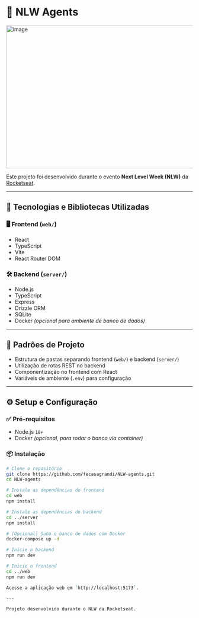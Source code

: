 # 🚀 NLW Agents
<img width="686" height="386" alt="image" src="https://github.com/user-attachments/assets/1381d806-d121-408d-80d8-7fa84e708dd7" />

Este projeto foi desenvolvido durante o evento **Next Level Week (NLW)** da [Rocketseat](https://rocketseat.com.br/).

---

## 🧰 Tecnologias e Bibliotecas Utilizadas

### 🖥️ Frontend (`web/`)
- React
- TypeScript
- Vite
- React Router DOM

### 🛠️ Backend (`server/`)
- Node.js
- TypeScript
- Express
- Drizzle ORM
- SQLite
- Docker *(opcional para ambiente de banco de dados)*

---

## 🧱 Padrões de Projeto

- Estrutura de pastas separando frontend (`web/`) e backend (`server/`)
- Utilização de rotas REST no backend
- Componentização no frontend com React
- Variáveis de ambiente (`.env`) para configuração

---

## ⚙️ Setup e Configuração

### ✅ Pré-requisitos
- Node.js `18+`
- Docker *(opcional, para rodar o banco via container)*

### 📦 Instalação

```bash
# Clone o repositório
git clone https://github.com/fecasagrandi/NLW-agents.git
cd NLW-agents

# Instale as dependências do frontend
cd web
npm install

# Instale as dependências do backend
cd ../server
npm install

# (Opcional) Suba o banco de dados com Docker
docker-compose up -d

# Inicie o backend
npm run dev

# Inicie o frontend
cd ../web
npm run dev

Acesse a aplicação web em `http://localhost:5173`.

---

Projeto desenvolvido durante o NLW da Rocketseat.
